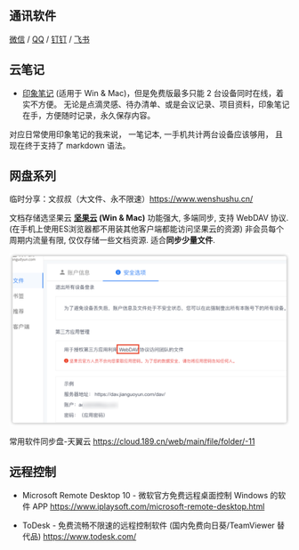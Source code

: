 ## 通讯软件

[微信](https://weixin.qq.com/) / [QQ](https://im.qq.com/) / [钉钉](https://www.dingtalk.com/) / [飞书](https://www.feishu.cn/)

## 云笔记

* [印象笔记][1] (适用于 Win & Mac)，但是免费版最多只能 2 台设备同时在线，着实不方便。
无论是点滴灵感、待办清单、或是会议记录、项目资料，印象笔记在手，方便随时记录，永久保存内容。

对应日常使用印象笔记的我来说， 一笔记本, 一手机共计两台设备应该够用， 且现在终于支持了 markdown 语法。

## 网盘系列

临时分享：文叔叔（大文件、永不限速）<https://www.wenshushu.cn/>

文档存储选坚果云
**[坚果云](https://www.jianguoyun.com/) (Win & Mac)**
功能强大, 多端同步, 支持 WebDAV 协议. (在手机上使用ES浏览器都不用装其他客户端都能访问坚果云的资源)
非会员每个周期内流量有限, 仅仅存储一些文档资源. 适合**同步少量文件**.

![WebDAV启用](./imgs/%E4%B8%93%E9%A2%98-%E8%BF%9C%E7%A8%8B%E5%8A%9E%E5%85%AC%E8%BD%AF%E4%BB%B6%E5%88%86%E4%BA%AB/WebDAV%E5%90%AF%E7%94%A8.png)

常用软件同步盘-天翼云
<https://cloud.189.cn/web/main/file/folder/-11>

## 远程控制

* Microsoft Remote Desktop 10 - 微软官方免费远程桌面控制 Windows 的软件 APP
<https://www.iplaysoft.com/microsoft-remote-desktop.html>

* ToDesk - 免费流畅不限速的远程控制软件 (国内免费向日葵/TeamViewer 替代品)
<https://www.todesk.com/>

[1]: https://www.yinxiang.com/
